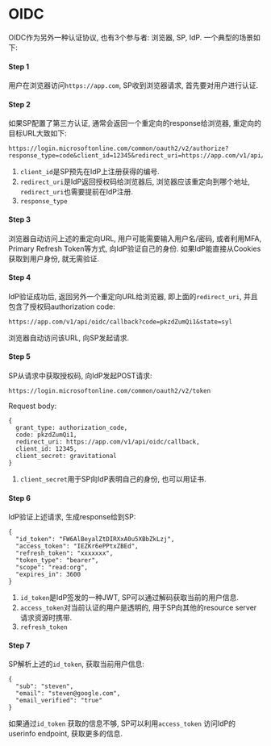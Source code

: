 # OIDC

OIDC作为另外一种认证协议, 也有3个参与者: 浏览器, SP, IdP. 一个典型的场景如下:

#### Step 1

用户在浏览器访问`https://app.com`, SP收到浏览器请求, 首先要对用户进行认证.

#### Step 2

如果SP配置了第三方认证, 通常会返回一个重定向的response给浏览器, 重定向的目标URL大致如下:

```
https://login.microsoftonline.com/common/oauth2/v2/authorize?response_type=code&client_id=12345&redirect_uri=https://app.com/v1/api/oidc/callback&scope=openid,profile,email&state=syl
```

1. `client_id`是SP预先在IdP上注册获得的编号.
2. `redirect_uri`是IdP返回授权码给浏览器后, 浏览器应该重定向到哪个地址, `redirect_uri`也需要提前在IdP注册.
3. `response_type`

#### Step 3

浏览器自动访问上述的重定向URL, 用户可能需要输入用户名/密码, 或者利用MFA, Primary Refresh Token等方式, 向IdP验证自己的身份. 如果IdP能直接从Cookies获取到用户身份, 就无需验证.

#### Step 4

IdP验证成功后, 返回另外一个重定向URL给浏览器, 即上面的`redirect_uri`, 并且包含了授权码authorization code:

```
https://app.com/v1/api/oidc/callback?code=pkzdZumQi1&state=syl
```

浏览器自动访问该URL, 向SP发起请求.

#### Step 5

SP从请求中获取授权码, 向IdP发起POST请求:

```
https://login.microsoftonline.com/common/oauth2/v2/token
```

Request body:

```
{
  grant_type: authorization_code,
  code: pkzdZumQi1,
  redirect_uri: https://app.com/v1/api/oidc/callback,
  client_id: 12345,
  client_secret: gravitational
}
```

1. `client_secret`用于SP向IdP表明自己的身份, 也可以用证书.

#### Step 6

IdP验证上述请求, 生成response给到SP:

```
{
  "id_token": "FW6AlBeyalZtDIRXxA0u5XBbZkLzj",
  "access_token": "IEZKr6ePPtxZBEd",
  "refresh_token": "xxxxxxx",
  "token_type": "bearer",
  "scope": "read:org",
  "expires_in": 3600
}
```

1. `id_token`是IdP签发的一种JWT, SP可以通过解码获取当前的用户信息.
2. `access_token`对当前认证的用户是透明的, 用于SP向其他的resource server请求资源时携带.
3. `refresh_token`

#### Step 7

SP解析上述的`id_token`, 获取当前用户信息:

```
{
  "sub": "steven",
  "email": "steven@google.com",
  "email_verified": "true"
}
```

如果通过`id_token` 获取的信息不够, SP可以利用`access_token` 访问IdP的userinfo endpoint, 获取更多的信息.



